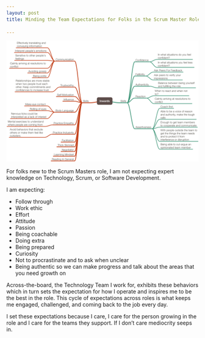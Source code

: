 ```yaml
---
layout: post
title: Minding the Team Expectations for Folks in the Scrum Master Role

---
```


<img src="/assets/images/2017-05-12-inwards.png">

For folks new to the Scrum Masters role, I am not expecting expert knowledge on Technology, Scrum, or Software Development.

I am expecting:

* Follow through
* Work ethic
* Effort
* Attitude
* Passion
* Being coachable
* Doing extra
* Being prepared
* Curiosity
* Not to procrastinate and to ask when unclear
* Being authentic so we can make progress and talk about the areas that you need growth on

Across-the-board, the Technology Team I work for, exhibits these behaviors which in turn sets the expectation for how I operate and inspires me to be the best in the role. This cycle of expectations across roles is what keeps me engaged, challenged, and coming back to the job every day.

I set these expectations because I care, I care for the person growing in the role and I care for the teams they support. If I don’t care mediocrity seeps in.

